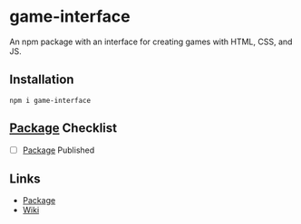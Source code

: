 [package]: https://npmjs.com/package/game-interface
[wiki]: https://github.com/JavascriptLearner815/game-interface/wiki

# game-interface
An npm package with an interface for creating games with HTML, CSS, and JS.
## Installation
`npm i game-interface`
## [Package][package] Checklist
- [ ] [Package][package] Published
## Links
- [Package][package]
- [Wiki][wiki]
